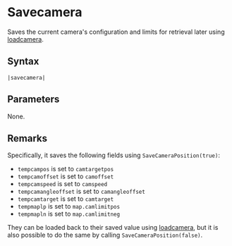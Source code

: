 # Savecamera

Saves the current camera's configuration and limits for retrieval later using [loadcamera](Loadcamera.md).

## Syntax

````
|savecamera|
````

## Parameters

None.

## Remarks

Specifically, it saves the following fields using `SaveCameraPosition(true)`:

* `tempcampos` is set to `camtargetpos`
* `tempcamoffset` is set to `camoffset`
* `tempcamspeed` is set to `camspeed`
* `tempcamangleoffset` is set to `camangleoffset`
* `tempcamtarget` is set to `camtarget`
* `tempmaplp` is set to `map.camlimitpos`
* `tempmapln` is set to `map.camlimitneg`

They can be loaded back to their saved value using [loadcamera](Loadcamera.md), but it is also possible to do the same by calling `SaveCameraPosition(false)`.
